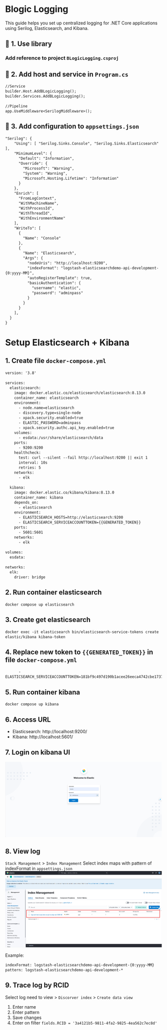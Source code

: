 # Blogic Logging
This guide helps you set up centralized logging for .NET Core applications using Serilog, Elasticsearch, and Kibana.

## 🔧 1. Use library
### Add reference to project ``BLogicLogging.csproj``
## 🔧 2. Add host and service in ``Program.cs``
```
//Service
builder.Host.AddBLogicLogging();
builder.Services.AddBLogicLogging();

//Pipeline
app.UseMiddleware<SerilogMiddleware>();
```
## 🔧 3. Add configuration to ``appsettings.json``
```
"Serilog": {
    "Using": [ "Serilog.Sinks.Console", "Serilog.Sinks.Elasticsearch" ],
    "MinimumLevel": {
      "Default": "Information",
      "Override": {
        "Microsoft": "Warning",
        "System": "Warning",
        "Microsoft.Hosting.Lifetime": "Information"
      }
    },
    "Enrich": [
      "FromLogContext",
      "WithMachineName",
      "WithProcessId",
      "WithThreadId",
      "WithEnvironmentName"
    ],
    "WriteTo": [
      {
        "Name": "Console"
      },
      {
        "Name": "Elasticsearch",
        "Args": {
          "nodeUris": "http://localhost:9200",
          "indexFormat": "logstash-elasticsearchdemo-api-development-{0:yyyy-MM}",
          "autoRegisterTemplate": true,
          "basicAuthentication": {
            "username": "elastic",
            "password": "adminpass"
          }
        }
      }
    ],
  }
}
```


# Setup Elasticsearch + Kibana
## 1. Create file ``docker-compose.yml``
```
version: '3.8'

services:
  elasticsearch:
    image: docker.elastic.co/elasticsearch/elasticsearch:8.13.0
    container_name: elasticsearch
    environment:
      - node.name=elasticsearch
      - discovery.type=single-node
      - xpack.security.enabled=true
      - ELASTIC_PASSWORD=adminpass
      - xpack.security.authc.api_key.enabled=true
    volumes:
      - esdata:/usr/share/elasticsearch/data
    ports:
      - 9200:9200
    healthcheck:
      test: curl --silent --fail http://localhost:9200 || exit 1
      interval: 10s
      retries: 5
    networks:
      - elk

  kibana:
    image: docker.elastic.co/kibana/kibana:8.13.0
    container_name: kibana
    depends_on:
      - elasticsearch
    environment:
      - ELASTICSEARCH_HOSTS=http://elasticsearch:9200
      - ELASTICSEARCH_SERVICEACCOUNTTOKEN={{GENERATED_TOKEN}}
    ports:
      - 5601:5601
    networks:
      - elk

volumes:
  esdata:

networks:
  elk:
    driver: bridge
```
## 2. Run container elasticsearch
```
docker compose up elasticsearch 
```

## 3. Create get elasticsearch
```
docker exec -it elasticsearch bin/elasticsearch-service-tokens create elastic/kibana kibana-token
```
## 4. Replace new token to ``{{GENERATED_TOKEN}}`` in file ``docker-compose.yml``

```
      - ELASTICSEARCH_SERVICEACCOUNTTOKEN=181bf9c497d190b1acee26eeca4742cbe1737e006fa82de3cc1d0a23125423cf
```

## 5. Run container kibana
```
docker compose up kibana
```

## 6. Access URL
- Elasticsearch: http://localhost:9200/
- Kibana: http://localhost:5601/

## 7. Login on kibana UI
![login image](https://github.com/long29103107/elasticsearchdemo-api/blob/main/Images/Login.png)

## 8. View log
``Stack Management`` > ``Index Management``
Select index maps with pattern of indexFormat in ``appsettings.json``
![log image](https://github.com/long29103107/elasticsearchdemo-api/blob/main/Images/Log.png)

Example:
```
indexFormat: logstash-elasticsearchdemo-api-development-{0:yyyy-MM}
pattern: logstash-elasticsearchdemo-api-development-*
```

## 9. Trace log by RCID
Select log need to view > ``Discorver index`` > ``Create data view``
1. Enter name 
2. Enter pattern
3. Save changes
4. Enter on filter ``fields.RCID = '3a4121b5-9811-4fa2-9825-4ea562c7ec8d'``